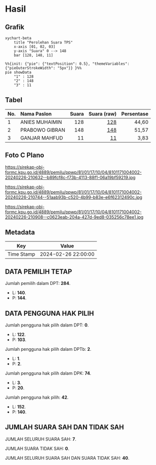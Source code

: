 # Hasil

## Grafik

```mermaid
xychart-beta
    title "Perolehan Suara TPS"
    x-axis [01, 02, 03]
    y-axis "Suara" 0 --> 148
    bar [128, 148, 11]
```

```mermaid
%%{init: {"pie": {"textPosition": 0.5}, "themeVariables": {"pieOuterStrokeWidth": "5px"}} }%%
pie showData
    "1" : 128
    "2" : 148
    "3" : 11
```

## Tabel

| No. | Nama Paslon    | Suara | Suara (raw) | Persentase |
|:--- |:-------------- | -----:| -----------:| ----------:|
| 1   | ANIES MUHAIMIN | 128   | [128][p-1]  | 44,60      |
| 2   | PRABOWO GIBRAN | 148   | [148][p-2]  | 51,57      |
| 3   | GANJAR MAHFUD  | 11    | [11][p-3]   | 3,83       |


[p-1]: https://github.com/gigit-pemilu/pemilu-2024-81-maluku/blob/main/pilpres/hitung-suara/sub/81-maluku/sub/01-maluku-tengah/sub/17-kota-masohi/sub/1004-lesane/sub/002-tps/sub/paslon-1.txt
[p-2]: https://github.com/gigit-pemilu/pemilu-2024-81-maluku/blob/main/pilpres/hitung-suara/sub/81-maluku/sub/01-maluku-tengah/sub/17-kota-masohi/sub/1004-lesane/sub/002-tps/sub/paslon-2.txt
[p-3]: https://github.com/gigit-pemilu/pemilu-2024-81-maluku/blob/main/pilpres/hitung-suara/sub/81-maluku/sub/01-maluku-tengah/sub/17-kota-masohi/sub/1004-lesane/sub/002-tps/sub/paslon-3.txt

## Foto C Plano

https://sirekap-obj-formc.kpu.go.id/4889/pemilu/ppwp/81/01/17/10/04/8101171004002-20240226-210632--b89fcf8c-f73b-4113-88f1-06a19bf59219.jpg

https://sirekap-obj-formc.kpu.go.id/4889/pemilu/ppwp/81/01/17/10/04/8101171004002-20240226-210744--51aab93b-c520-4b99-b83e-e6f62312490c.jpg

https://sirekap-obj-formc.kpu.go.id/4889/pemilu/ppwp/81/01/17/10/04/8101171004002-20240226-210908--c0623eab-204a-427d-9ed8-035256c78ee1.jpg


## Metadata

| Key        | Value               |
| ---------- | ------------------- |
| Time Stamp | 2024-02-26 22:00:00 |


## DATA PEMILIH TETAP

Jumlah pemilih dalam DPT: **284**.
 * L: **140**.
 * P: **144**.

## DATA PENGGUNA HAK PILIH

Jumlah pengguna hak pilih dalam DPT: **0**.
 * L: **122**.
 * P: **103**.

Jumlah pengguna hak pilih dalam DPTb: **2**.
 * L: **1**.
 * P: **2**.

Jumlah pengguna hak pilih dalam DPK: **74**.
 * L: **3**.
 * P: **20**.

Jumlah pengguna hak pilih: **42**.
 * L: **152**.
 * P: **140**.

## JUMLAH SUARA SAH DAN TIDAK SAH

JUMLAH SELURUH SUARA SAH: **7**.

JUMLAH SUARA TIDAK SAH: **0**.

JUMLAH SELURUH SUARA SAH DAN SUARA TIDAK SAH: **40**.


